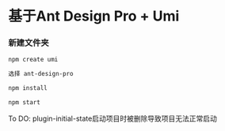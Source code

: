 # 基于Ant Design Pro + Umi


### 新建文件夹  

```bash
npm create umi
```

```bash
选择 ant-design-pro
```  

```bash
npm install
```  

```bash
npm start
```

To DO: plugin-initial-state启动项目时被删除导致项目无法正常启动